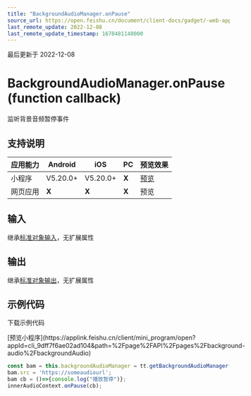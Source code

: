 ```yaml
---
title: "BackgroundAudioManager.onPause"
source_url: https://open.feishu.cn/document/client-docs/gadget/-web-app-api/media/backgroundaudio/backgroundaudiomanager/onpause
last_remote_update: 2022-12-08
last_remote_update_timestamp: 1670481140000
---
```

最后更新于 2022-12-08

# BackgroundAudioManager.onPause(function callback)

监听背景音频暂停事件

## 支持说明

应用能力 | Android | iOS | PC | 预览效果
--- | --- | --- | --- | ---
小程序 | V5.20.0+ | V5.20.0+ | **X** | [预览](https://applink.feishu.cn/client/mini_program/open?appId=cli_9dff7f6ae02ad104&path=page%2FAPI%2Fpages%2Fbackground-audio%2FbackgroundAudio)
网页应用 | **X** | **X** | **X** | 预览

## 输入
继承[标准对象输入](https://open.feishu.cn/document/uYjL24iN/ukzNy4SO3IjL5cjM)，无扩展属性

## 输出
继承[标准对象输出](https://open.feishu.cn/document/uYjL24iN/ukzNy4SO3IjL5cjM#8c92acb8)，无扩展属性
## 示例代码

<md-download-code href="https://open.feishu.cn/document/uYjL24iN/uYDM04iNwQjL2ADN" mobileDisplay="none">下载示例代码</md-download-code>
  <div style="display: flex">
          [预览小程序](https://applink.feishu.cn/client/mini_program/open?appId=cli_9dff7f6ae02ad104&path=%2Fpage%2FAPI%2Fpages%2Fbackground-audio%2FbackgroundAudio)

</div> 

```js
const bam = this.backgroundAudioManager = tt.getBackgroundAudioManager();
bam.src = 'https://someaudiourl';
bam cb = ()=>{console.log("播放暂停")};
innerAudioContext.onPause(cb);
```
